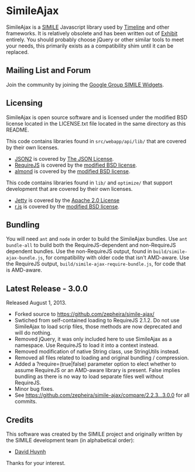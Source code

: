 SimileAjax
==========

SimileAjax is a [SIMILE](http://simile-widgets.org/) Javascript library used by [Timeline](https://github.com/zepheira/timeline/) and other frameworks.  It is relatively obsolete and has been written out of [Exhibit](https://github.com/zepheira/exhibit3/) entirely.  You should probably choose jQuery or other similar tools to meet your needs, this primarily exists as a compatibility shim until it can be replaced.

Mailing List and Forum
----------------------

Join the community by joining the [Google Group SIMILE Widgets](http://groups.google.com/group/simile-widgets/).
  
Licensing
---------

SimileAjax is open source software and is licensed under the modified BSD license located in the LICENSE.txt file located in the same directory as this README.

This code contains libraries found in `src/webapp/api/lib/` that are covered by their own licenses.

 * [JSON2](http://www.json.org/) is covered by [The JSON License](http://www.json.org/license.html).
 * [RequireJS](http://requirejs.org/) is covered by the [modified BSD license](https://github.com/jrburke/requirejs/blob/master/LICENSE).
 * [almond](https://github.com/jrburke/almond) is covered by the [modified BSD license](https://github.com/jrburke/almond/blob/master/LICENSE).

This code contains libraries found in `lib/` and `optimize/` that support development that are covered by their own licenses.

 * [Jetty](http://jetty.codehaus.org/) is covered by the [Apache 2.0 License](http://jetty.codehaus.org/jetty/license.html)
 * [r.js](http://requirejs.org/docs/optimization.html) is covered by the [modified BSD license](https://github.com/jrburke/r.js/blob/master/LICENSE).

Bundling
--------

You will need `ant` and `node` in order to build the SimileAjax bundles.  Use `ant bundle-all` to build both the RequireJS-dependent and non-RequireJS dependent bundles.  Use the non-RequireJS output, found in `build/simile-ajax-bundle.js`, for compatibility with older code that isn't AMD-aware.  Use the RequireJS output, `build/simile-ajax-require-bundle.js`, for code that is AMD-aware.

Latest Release - 3.0.0
----------------------

Released August 1, 2013.

 * Forked source to https://github.com/zepheira/simile-ajax/
 * Swtiched from self-contained loading to RequireJS 2.1.2.  Do not use SimileAjax to load scrip files, those methods are now deprecated and will do nothing.
 * Removed jQuery, it was only included here to use SimileAjax as a namespace.  Use RequireJS to load it into a context instead.
 * Removed modification of native String class, use StringUtils instead.
 * Removed all files related to loading and original bundling / compression.
 * Added a ?require=(true|false) parameter option to elect whether to assume RequireJS or an AMD-aware library is present.  False implies bundling as there is no way to load separate files well without RequireJS.
 * Minor bug fixes.
 * See https://github.com/zepheira/simile-ajax/compare/2.2.3...3.0.0 for all commits.

Credits
-------

This software was created by the SIMILE project and originally written by the SIMILE development team (in alphabetical order):

 * [David Huynh](http://davidhuynh.net)

Thanks for your interest.

